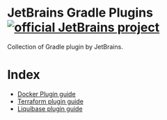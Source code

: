 # JetBrains Gradle Plugins [![official JetBrains project](https://jb.gg/badges/official-flat-square.svg)](https://confluence.jetbrains.com/display/ALL/JetBrains+on+GitHub)
 
Collection of Gradle plugin by JetBrains.

# Index

- [Docker Plugin guide](./docs/DOCKER.md)
- [Terraform plugin guide](./docs/TERRAFORM.md)
- [Liquibase plugin guide](./docs/LIQUIBASE.md)
